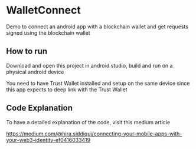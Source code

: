 # WalletConnect
Demo to connect an android app with a blockchain wallet and get requests signed using the blockchain wallet

## How to run
Download and open this project in android studio, build and run on a physical android device

You need to have Trust Wallet installed and setup on the same device since this app expects to deep link with the Trust Wallet

## Code Explanation

To have a detailed explanation of the code, visit this medium article

https://medium.com/@hira.siddiqui/connecting-your-mobile-apps-with-your-web3-identity-ef0416033419
